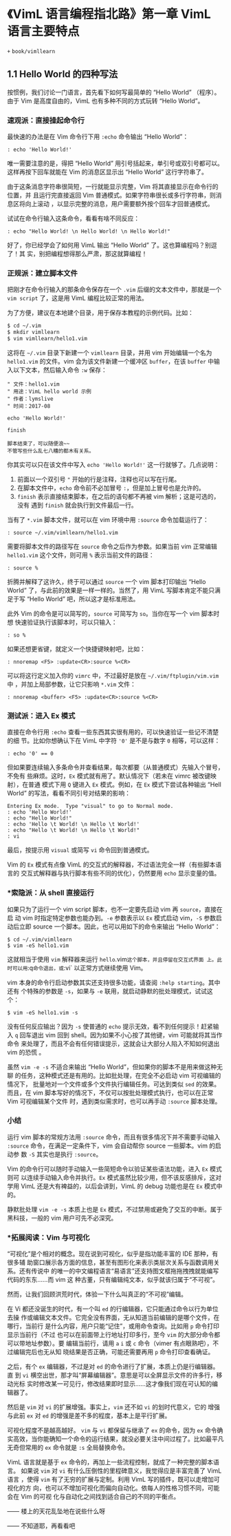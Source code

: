 # 《VimL 语言编程指北路》第一章 VimL 语言主要特点
`+` `book/vimllearn`

## 1.1 Hello World 的四种写法

按惯例，我们讨论一门语言，首先看下如何写最简单的 “Hello World” （程序）。
由于 Vim 是高度自由的，VimL 也有多种不同的方式玩转 “Hello World”。

### 速观派：直接操起命令行

最快速的办法是在 Vim 命令行下用 `:echo` 命令输出 “Hello World”：
```vim
: echo 'Hello World!'
```
唯一需要注意的是，得把 “Hello World” 用引号括起来，单引号或双引号都可以。
这样再按下回车就能在 Vim 的消息区显示出 “Hello World” 这行字符串了。

由于这条消息字符串很简短，一行就能显示完整，Vim 将其直接显示在命令行的位置，并
且运行完直接返回 Vim 普通模式。如果字符串很长或多行字符串，则消息区将向上滚动
，以显示完整的消息，用户需要额外按个回车才回普通模式。

试试在命令行输入这条命令，看看有啥不同反应：
```vim
: echo "Hello World! \n Hello World! \n Hello World!"
```

好了，你已经学会了如何用 VimL 输出 “Hello World” 了。这也算编程吗？别逗了！其
实，别把编程想得那么严肃，那这就算编程！

### 正规派：建立脚本文件

把刚才在命令行输入的那条命令保存在一个 `.vim` 后缀的文本文件中，那就是一个
`vim script` 了，这是用 VimL 编程比较正常的用法。

为了方便，建议在本地建个目录，用于保存本教程的示例代码。比如：
```bash
$ cd ~/.vim
$ mkdir vimllearn
$ vim vimllearn/hello1.vim
```

这将在 `~/.vim` 目录下新建一个 `vimllearn` 目录，并用 vim 开始编辑一个名为
`hello1.vim` 的文件。vim 会为该文件新建一个缓冲区 `buffer`，在该 `buffer` 中输
入以下文本，然后输入命令 `:w` 保存：
```vim
" 文件：hello1.vim
" 用途：VimL hello world 示例
" 作者：lymslive
" 时间：2017-08

echo 'Hello World!'

finish

脚本结束了，可以随便浪~~
不管写些什么乱七八糟的都木有关系。
```

你其实可以只在该文件中写入 `echo 'Hello World!'` 这一行就够了。几点说明：
1. 前面以一个双引号 `"` 开始的行是注释，注释也可以写在行尾。
2. 在脚本文件中，`echo` 命令前不必加冒号 `:`，但是加上冒号也是允许的。
3. `finish` 表示直接结束脚本，在之后的语句都不再被 vim 解析；这是可选的，没有
   遇到 `finish` 就会执行到文件最后一行。

当有了 `*.vim` 脚本文件，就可以在 vim 环境中用 `:source` 命令加载运行了：
```vim
: source ~/.vim/vimllearn/hello1.vim
```
需要将脚本文件的路径写在 `source` 命令之后作为参数。如果当前 vim 正常编辑
`hello1.vim` 这个文件，则可用 `%` 表示当前文件的路径：
```vim
: source %
```

折腾并解释了这许久，终于可以通过 `source` 一个 vim 脚本打印输出 “Hello World”
了，与此前的效果是一样一样的。当然了，用 VimL 写脚本肯定不能只满足于写 “Hello
World” 吧，所以这才是标准用法。

此外 Vim 的命令是可以简写的，`source` 可简写为 `so`。当你在写一个 vim 脚本时想
快速验证执行该脚本时，可以只输入：
```vim
: so %
```

如果还想更省键，就定义一个快捷键映射吧，比如：
```vim
: nnoremap <F5> :update<CR>:source %<CR>
```
可以将这行定义加入你的 `vimrc` 中，不过最好是放在 `~/.vim/ftplugin/vim.vim` 中
，并加上局部参数，让它只影响 `*.vim` 文件：
```vim
: nnoremap <buffer> <F5> :update<CR>:source %<CR>
```

### 测试派：进入 Ex 模式

直接在命令行用 `:echo` 查看一些东西其实很有用的，可以快速验证一些记不清楚的细
节。比如你想确认下在 VimL 中字符 `'0'` 是不是与数字 `0` 相等，可以这样：
```vim
: echo '0' == 0
```

但如果要连续输入多条命令并查看结果，每次都要（从普通模式）先输入个冒号，不免有
些麻烦。这时，`Ex` 模式就有用了。默认情况下（若未在 vimrc 被改键映射），在普通
模式下用 `Q` 键进入 `Ex` 模式。例如，在 `Ex` 模式下尝试各种输出 “Hell World”
的写法，看看不同引号对结果的影响：
```vim
Entering Ex mode.  Type "visual" to go to Normal mode.
: echo 'Hello World!'
: echo "Hello World!"
: echo 'Hello \t World! \n Hello \t World!'
: echo "Hello \t World! \n Hello \t World!"
: vi
```

最后，按提示用 `visual` 或简写 `vi` 命令回到普通模式。

Vim 的 `Ex` 模式有点像 VimL 的交互式的解释器，不过语法完全一样（有些脚本语言的
交互式解释器与执行脚本有些不同的优化），仍然要用 `echo` 显示变量的值。

### \*索隐派：从 shell 直接运行

如果只为了运行一个 vim script 脚本，也不一定要先启动 vim 再 `source`，直接在启
动 vim 时指定特定参数也能办到。`-e` 参数表示以 `Ex` 模式启动 vim，`-S` 参数启
动后立即 source 一个脚本。因此，也可以用如下的命令来输出 “Hello World”：
```vim
$ cd ~/.vim/vimllearn
$ vim -eS hello1.vim
```

这就相当于使用 `vim` 解释器来运行 `hello`.vim` 这个脚本，并且停留在交互式界面
上。此时可以用 `:q` 命令退出，或 `:vi` 以正常方式继续使用 Vim。

vim 本身的命令行启动参数其实还支持很多功能，请查阅 `:help starting`。其中还有
个特殊的参数是 `-s`，如果与 `-e` 联用，就启动静默的批处理模式，试试这个：
```vim
$ vim -eS hello1.vim -s
```
没有任何反应输出？因为 `-s` 使普通的 `echo` 提示无效，看不到任何提示！赶紧输入
`q` 回车退出 vim 回到 shell。因为如果不小心按了其他键，vim 可能就将其当作命令
来处理了，而且不会有任何错误提示，这就会让大部分人陷入不知如何退出 vim 的恐慌
。

虽然 `vim -e -s` 不适合来输出 “Hello World”，但如果你的脚本不是用来做这种无聊
的任务，这种模式还是有用的。比如批处理，在完全不必启动 vim 可视编辑的情况下，
批量地对一个文件或多个文件执行编辑任务。可达到类似 `sed` 的效果。而且，在 vim
脚本写好的情况下，不仅可以按批处理模式执行，也可以在正常 Vim 可视编辑某个文件
时，遇到类似需求时，也可以再手动 `:source` 脚本处理。

### 小结

运行 vim 脚本的常规方法用 `:source` 命令，而且有很多情况下并不需要手动输入
`:source` 命令，在满足一定条件下，vim 会自动帮你 source 一些脚本。vim 的启动参
数 `-S` 其实也是执行 `:source`。

Vim 的命令行可以随时手动输入一些简短命令以验证某些语法功能，进入 `Ex` 模式则可
以连续手动输入命令并执行。`Ex` 模式虽然比较少用，但不该反感排斥，这对学用 VimL
还是大有裨益的，以后会讲到，VimL 的 debug 功能也是在 `Ex` 模式中的。

静默批处理 `vim -e -s` 本质上也是 `Ex` 模式，不过禁用或避免了交互的中断。属于
黑科技，一般的 vim 用户可先不必深究。

### \*拓展阅读：Vim 与可视化

“可视化”是个相对的概念。现在说到可视化，似乎是指功能丰富的 IDE 那种，有很多辅
助窗口展示各方面的信息，甚至有图形化来表示类层次关系与函数调用关系。还有传说中
的唯一的中文编程语言“易语言”还支持图文框拖拖拽拽就能编写代码的东东……而 vim 这
种古董，只有编辑纯文本，似乎就该归属于“不可视”。

然而，让我们回顾洪荒时代，体验一下什么叫真正的“不可视”编辑。

在 Vi 都还没诞生的时代，有一个叫 `ed` 的行编辑器，它只能通过命令以行为单位去操
作或编辑文本文件。它完全没有界面，无从知道当前编辑的是哪个文件，在哪行，当前行
是什么内容，用户只能“记住”，或用命令查询。比如用 `p` 命令打印显示当前行（不过
也可以在前面带上行地址打印多行，至今 `vim` 的大部分命令都可以带地址参数）。要
编辑当前行，请用 `a` `i` 或 `c` 命令（vimer 有点眼熟吧），不过编辑完后也无从知
晓结果是否正确，可能还需要再用 `p` 命令打印查看确证。

之后，有个 `ex` 编辑器，不过是对 `ed` 的命令进行了扩展，本质上仍是行编辑器。直
到 `vi` 横空出世，那才叫“屏幕编辑器”。意思是可以全屏显示文件的许多行，移动光标
实时修改某一可见行，修改结果即时显示……这才像我们现在可认知的编辑器了。

然后是 `vim` 对 `vi` 的扩展增强。事实上，`vim` 还不如 `vi` 的划时代意义，它的
增强与此前 `ex` 对 `ed` 的增强是差不多的程度，基本上是平行扩展。

可视化程度不是越高越好。 `vim` 与 `vi` 都保留与继承了 `ex` 的命令，因为 `ex`
命令确实高效，当你能确知一个命令的运行结果，就没必要关注中间过程了。比如最平凡
无奇但常用的 `ex` 命令就是 `:s` 全局替换命令。

VimL 语言就是基于 `ex` 命令的，再加上一些流程控制，就成了一种完整的脚本语言。
如果说 `vim` 对 `vi` 有什么压倒性的里程碑意义，我觉得应是丰富完善了 VimL 语言
，使得 `vim` 有了无穷的扩展与定制。利用 VimL 写的插件，既可以走增加可视化的方
向，也可以不增加可视化而偏向自动化。依每人的性格习惯不同，可能会在 Vim 的可视
化与自动化之间找到适合自己的不同的平衡点。

—— 楼上的天花乱坠地在说些什么呀

—— 不知道耶，再看看吧
